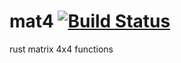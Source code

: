 mat4 [![Build Status](https://travis-ci.org/nathanfaucett/rs-mat4.svg?branch=master)](https://travis-ci.org/nathanfaucett/rs-mat4)
=====

rust matrix 4x4 functions
